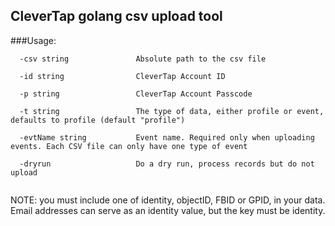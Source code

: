 ## CleverTap golang csv upload tool

###Usage:
```
  -csv string               Absolute path to the csv file
  
  -id string                CleverTap Account ID
  
  -p string                 CleverTap Account Passcode
  
  -t string                 The type of data, either profile or event, defaults to profile (default "profile")
  
  -evtName string           Event name. Required only when uploading events. Each CSV file can only have one type of event
  
  -dryrun                   Do a dry run, process records but do not upload
  
```

NOTE:  you must include one of identity, objectID, FBID or GPID, in your data.  Email addresses can serve as an identity value, but the key must be identity.
